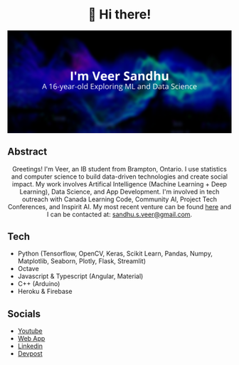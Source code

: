 <h1 align="center">👋 Hi there!</h1>

<div align="center">
<img hight="500" width="1000" align="center" src="https://github.com/Real-VeerSandhu/Real-VeerSandhu/blob/main/Veer Sandhu (8).png">
</div>

## Abstract
<div align="center">
Greetings! I'm Veer, an IB student from Brampton, Ontario. I use statistics and computer science to build data-driven technologies and create social impact. My  work involves Artifical Intelligence (Machine Learning + Deep Learning), Data Science, and App Development. I'm involved in tech outreach with Canada Learning Code, Community AI, Project Tech Conferences, and Inspirit AI. My most recent venture can be found <a href="https://github.com/Real-VeerSandhu/Object-Detection">here</a> and I can be contacted at: <a href="mailto:sandhu.s.veer@gmail.com">sandhu.s.veer@gmail.com</a>.
</div>

## Tech
- Python (Tensorflow, OpenCV, Keras, Scikit Learn, Pandas, Numpy, Matplotlib, Seaborn, Plotly, Flask, Streamlit)
- Octave
- Javascript & Typescript (Angular, Material)
- C++ (Arduino)
- Heroku & Firebase

## Socials
- [Youtube](https://www.youtube.com/channel/UCZpL_cCZfkilh7ITC_qUigw)
- [Web App](https://project-veer.web.app)
- [Linkedin](https://www.linkedin.com/in/veer-sandhu/)
- [Devpost](https://devpost.com/Real-VeerSandhu?ref_content=user-portfolio&ref_feature=portfolio&ref_medium=global-nav)
